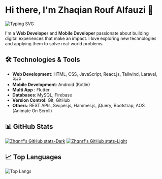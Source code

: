 # Hi there, I'm Zhaqian Rouf Alfauzi 👋
![Typing SVG](https://readme-typing-svg.demolab.com/?lines=Web+Developer;Mobile+Developer;Passionate+about+Technology)

I'm a **Web Developer** and **Mobile Developer** passionate about building digital experiences that make an impact. I love exploring new technologies and applying them to solve real-world problems.

## 🛠️ Technologies & Tools

- **Web Development**: HTML, CSS, JavaScript, React.js, Tailwind, Laravel, PHP
- **Mobile Development**: Android (Kotlin)
- **Multi App** : Flutter
- **Databases**: MySQL, Firebase
- **Version Control**: Git, GitHub
- **Others**: REST APIs, Swiper.js, Hammer.js, jQuery, Bootstrap, AOS (Animate On Scroll)

## 📊 GitHub Stats

[![Zhqnrf's GitHub stats-Dark](https://github-readme-stats.vercel.app/api?username=zhqnrf&show_icons=true&theme=dark#gh-dark-mode-only)](https://github.com/anuraghazra/github-readme-stats#responsive-card-theme#gh-dark-mode-only)
[![Zhqnrf's GitHub stats-Light](https://github-readme-stats.vercel.app/api?username=zhqnrf&show_icons=true&theme=default#gh-light-mode-only)](https://github.com/anuraghazra/github-readme-stats#responsive-card-theme#gh-light-mode-only)

## 📈 Top Languages

![Top Langs](https://github-readme-stats.vercel.app/api/top-langs/?username=zhqnrf&layout=compact&theme=dark)


